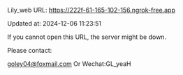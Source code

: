 Lily_web URL: https://222f-61-165-102-156.ngrok-free.app

Updated at: 2024-12-06 11:23:51

If you cannot open this URL, the server might be down.

Please contact: 

goley04@foxmail.com Or Wechat:GL_yeaH